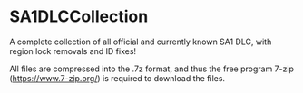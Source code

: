 # SA1DLCCollection
A complete collection of all official and currently known SA1 DLC, with region lock removals and ID fixes!

All files are compressed into the .7z format, and thus the free program 7-zip (https://www.7-zip.org/) is required to download the files.
